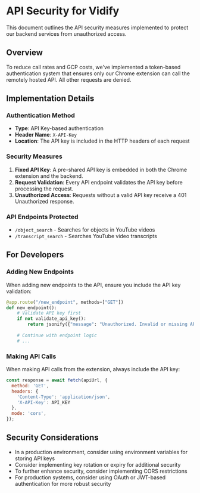 # API Security for Vidify

This document outlines the API security measures implemented to protect our backend services from unauthorized access.

## Overview

To reduce call rates and GCP costs, we've implemented a token-based authentication system that ensures only our Chrome extension can call the remotely hosted API. All other requests are denied.

## Implementation Details

### Authentication Method

- **Type**: API Key-based authentication
- **Header Name**: `X-API-Key`
- **Location**: The API key is included in the HTTP headers of each request

### Security Measures

1. **Fixed API Key**: A pre-shared API key is embedded in both the Chrome extension and the backend.
2. **Request Validation**: Every API endpoint validates the API key before processing the request.
3. **Unauthorized Access**: Requests without a valid API key receive a 401 Unauthorized response.

### API Endpoints Protected

- `/object_search` - Searches for objects in YouTube videos
- `/transcript_search` - Searches YouTube video transcripts

## For Developers

### Adding New Endpoints

When adding new endpoints to the API, ensure you include the API key validation:

```python
@app.route("/new_endpoint", methods=["GET"])
def new_endpoint():
    # Validate API key first
    if not validate_api_key():
        return jsonify({"message": "Unauthorized. Invalid or missing API key."}), 401
        
    # Continue with endpoint logic
    # ...
```

### Making API Calls

When making API calls from the extension, always include the API key:

```javascript
const response = await fetch(apiUrl, {
  method: 'GET',
  headers: {
    'Content-Type': 'application/json',
    'X-API-Key': API_KEY
  },
  mode: 'cors',
});
```

## Security Considerations

- In a production environment, consider using environment variables for storing API keys
- Consider implementing key rotation or expiry for additional security
- To further enhance security, consider implementing CORS restrictions
- For production systems, consider using OAuth or JWT-based authentication for more robust security